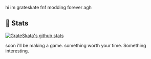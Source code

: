 hi im grateskate
fnf modding forever agh
## 💾 Stats
[![GrateSkata's github stats](https://github-readme-stats.vercel.app/api?username=Nekiwo&count_private=true&show_icons=true&theme=radical)](#)




soon i'll be making a game. something worth your time.
Something interesting.
